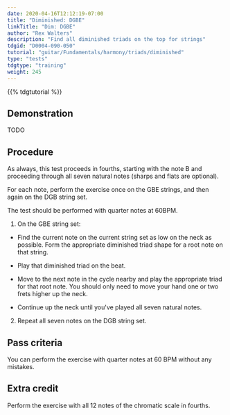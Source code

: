 ```yaml
---
date: 2020-04-16T12:12:19-07:00
title: "Diminished: DGBE"
linkTitle: "Dim: DGBE"
author: "Rex Walters"
description: "Find all diminished triads on the top for strings"
tdgid: "D0004-090-050"
tutorial: "guitar/Fundamentals/harmony/triads/diminished"
type: "tests"
tdgtype: "training"
weight: 245
---
```


{{% tdgtutorial %}}

## Demonstration

TODO

## Procedure

As always, this test proceeds in fourths, starting with the note B and proceeding through all seven natural notes (sharps and flats are optional).

For each note, perform the exercise once on the GBE strings, and then again on the DGB string set.

The test should be performed with quarter notes at 60BPM.

1. On the GBE string set:

  * Find the current note on the current string set as low on the neck as possible. Form the appropriate diminished triad shape for a root note on that string.

  * Play that diminished triad on the beat.

  * Move to the next note in the cycle nearby and play the appropriate triad for that root note. You should only need to move your hand one or two frets higher up the neck.

  * Continue up the neck until you've played all seven natural notes.

2. Repeat all seven notes on the DGB string set.


## Pass criteria

You can perform the exercise with quarter notes at 60 BPM without any mistakes.

## Extra credit

Perform the exercise with all 12 notes of the chromatic scale in fourths.
